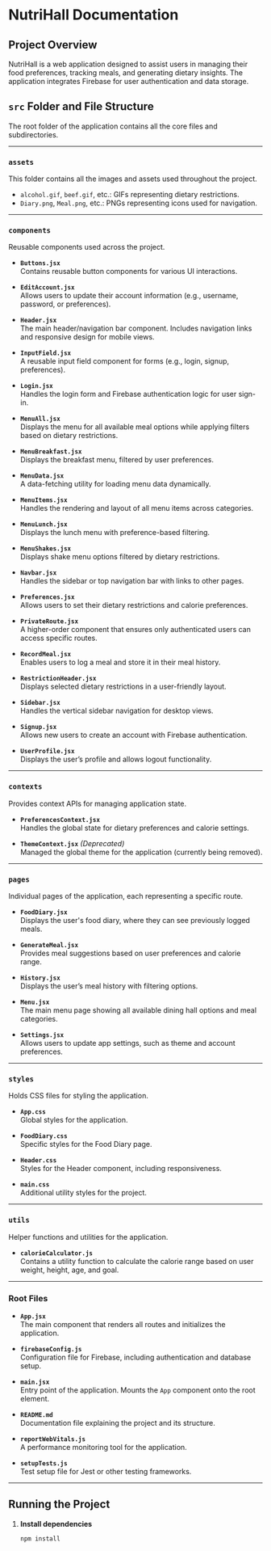 # NutriHall Documentation

## Project Overview

NutriHall is a web application designed to assist users in managing their food preferences, tracking meals, and generating dietary insights. The application integrates Firebase for user authentication and data storage.


## `src` Folder and File Structure
The root folder of the application contains all the core files and subdirectories.

---

### `assets`
This folder contains all the images and assets used throughout the project.

- `alcohol.gif`, `beef.gif`, etc.: GIFs representing dietary restrictions.
- `Diary.png`, `Meal.png`, etc.: PNGs representing icons used for navigation.

---

### `components`
Reusable components used across the project.

- **`Buttons.jsx`**  
  Contains reusable button components for various UI interactions.

- **`EditAccount.jsx`**  
  Allows users to update their account information (e.g., username, password, or preferences).

- **`Header.jsx`**  
  The main header/navigation bar component. Includes navigation links and responsive design for mobile views.

- **`InputField.jsx`**  
  A reusable input field component for forms (e.g., login, signup, preferences).

- **`Login.jsx`**  
  Handles the login form and Firebase authentication logic for user sign-in.

- **`MenuAll.jsx`**  
  Displays the menu for all available meal options while applying filters based on dietary restrictions.

- **`MenuBreakfast.jsx`**  
  Displays the breakfast menu, filtered by user preferences.

- **`MenuData.jsx`**  
  A data-fetching utility for loading menu data dynamically.

- **`MenuItems.jsx`**  
  Handles the rendering and layout of all menu items across categories.

- **`MenuLunch.jsx`**  
  Displays the lunch menu with preference-based filtering.

- **`MenuShakes.jsx`**  
  Displays shake menu options filtered by dietary restrictions.

- **`Navbar.jsx`**  
  Handles the sidebar or top navigation bar with links to other pages.

- **`Preferences.jsx`**  
  Allows users to set their dietary restrictions and calorie preferences.

- **`PrivateRoute.jsx`**  
  A higher-order component that ensures only authenticated users can access specific routes.

- **`RecordMeal.jsx`**  
  Enables users to log a meal and store it in their meal history.

- **`RestrictionHeader.jsx`**  
  Displays selected dietary restrictions in a user-friendly layout.

- **`Sidebar.jsx`**  
  Handles the vertical sidebar navigation for desktop views.

- **`Signup.jsx`**  
  Allows new users to create an account with Firebase authentication.

- **`UserProfile.jsx`**  
  Displays the user’s profile and allows logout functionality.

---

### `contexts`
Provides context APIs for managing application state.

- **`PreferencesContext.jsx`**  
  Handles the global state for dietary preferences and calorie settings.

- **`ThemeContext.jsx`** *(Deprecated)*  
  Managed the global theme for the application (currently being removed).

---

### `pages`
Individual pages of the application, each representing a specific route.

- **`FoodDiary.jsx`**  
  Displays the user's food diary, where they can see previously logged meals.

- **`GenerateMeal.jsx`**  
  Provides meal suggestions based on user preferences and calorie range.

- **`History.jsx`**  
  Displays the user’s meal history with filtering options.

- **`Menu.jsx`**  
  The main menu page showing all available dining hall options and meal categories.

- **`Settings.jsx`**  
  Allows users to update app settings, such as theme and account preferences.

---

### `styles`
Holds CSS files for styling the application.

- **`App.css`**  
  Global styles for the application.

- **`FoodDiary.css`**  
  Specific styles for the Food Diary page.

- **`Header.css`**  
  Styles for the Header component, including responsiveness.

- **`main.css`**  
  Additional utility styles for the project.

---

### `utils`
Helper functions and utilities for the application.

- **`calorieCalculator.js`**  
  Contains a utility function to calculate the calorie range based on user weight, height, age, and goal.

---

### Root Files

- **`App.jsx`**  
  The main component that renders all routes and initializes the application.

- **`firebaseConfig.js`**  
  Configuration file for Firebase, including authentication and database setup.

- **`main.jsx`**  
  Entry point of the application. Mounts the `App` component onto the root element.

- **`README.md`**  
  Documentation file explaining the project and its structure.

- **`reportWebVitals.js`**  
  A performance monitoring tool for the application.

- **`setupTests.js`**  
  Test setup file for Jest or other testing frameworks.

---

## Running the Project

1. **Install dependencies**  
   ```bash
   npm install
